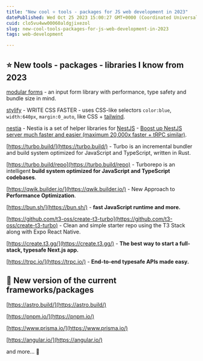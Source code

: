 ```yaml
---
title: "New cool ⭐ tools - packages for JS web development in 2023"
datePublished: Wed Oct 25 2023 15:00:27 GMT+0000 (Coordinated Universal Time)
cuid: clo5vu4ww00060aldgjixezol
slug: new-cool-tools-packages-for-js-web-development-in-2023
tags: web-development

---
```


## ⭐ New tools - packages - libraries I know from 2023

[modular forms](https://modularforms.dev/) - an input form library with performance, type safety and bundle size in mind.

[stylify](https://stylifycss.com/) - WRITE CSS FASTER - uses CSS-like selectors `color:blue`, `width:640px`, `margin:0_auto`, like CSS + [tailwind](https://tailwindcss.com/).

[nestia](https://nestia.io/docs/) - Nestia is a set of helper libraries for [NestJS](https://docs.nestjs.com/) - [Boost up NestJS server much faster and easier (maximum 20,000x faster + tRPC similar)](https://dev.to/samchon/nestia-boost-up-your-nestjs-server-much-faster-and-easier-maximum-20000x-faster-59o5).

[https://turbo.build/](https://turbo.build/) - Turbo is an incremental bundler and build system optimized for JavaScript and TypeScript, written in Rust.

[https://turbo.build/repo](https://turbo.build/repo) - Turborepo is an intelligent **build system optimized for JavaScript and TypeScript codebases**.

[https://qwik.builder.io/](https://qwik.builder.io/) - New Approach to **Performance Optimization**.

[https://bun.sh/](https://bun.sh/) - **fast JavaScript runtime and more.**

[https://github.com/t3-oss/create-t3-turbo](https://github.com/t3-oss/create-t3-turbo) - Clean and simple starter repo using the T3 Stack along with Expo React Native.

[https://create.t3.gg/](https://create.t3.gg/) - **The best way to start a full-stack, typesafe Next.js app.**

[https://trpc.io/](https://trpc.io/) - **End-to-end typesafe APIs made easy.**

## 🌱 New version of the current frameworks/packages

[https://astro.build/](https://astro.build/)

[https://pnpm.io/](https://pnpm.io/)

[https://www.prisma.io/](https://www.prisma.io/)

[https://angular.io/](https://angular.io/)

and more... 🐌